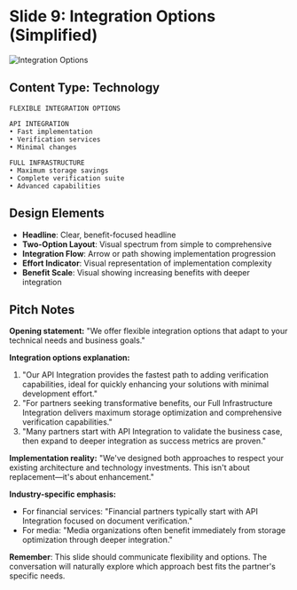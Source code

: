 # Slide 9: Integration Options (Simplified)

![Integration Options](../images/slide9.png)

## Content Type: Technology

```
FLEXIBLE INTEGRATION OPTIONS

API INTEGRATION
• Fast implementation
• Verification services
• Minimal changes

FULL INFRASTRUCTURE
• Maximum storage savings
• Complete verification suite
• Advanced capabilities
```

## Design Elements

- **Headline**: Clear, benefit-focused headline
- **Two-Option Layout**: Visual spectrum from simple to comprehensive
- **Integration Flow**: Arrow or path showing implementation progression
- **Effort Indicator**: Visual representation of implementation complexity
- **Benefit Scale**: Visual showing increasing benefits with deeper integration

## Pitch Notes

**Opening statement:**
"We offer flexible integration options that adapt to your technical needs and business goals."

**Integration options explanation:**
1. "Our API Integration provides the fastest path to adding verification capabilities, ideal for quickly enhancing your solutions with minimal development effort."
2. "For partners seeking transformative benefits, our Full Infrastructure Integration delivers maximum storage optimization and comprehensive verification capabilities."
3. "Many partners start with API Integration to validate the business case, then expand to deeper integration as success metrics are proven."

**Implementation reality:**
"We've designed both approaches to respect your existing architecture and technology investments. This isn't about replacement—it's about enhancement."

**Industry-specific emphasis:**
- For financial services: "Financial partners typically start with API Integration focused on document verification."
- For media: "Media organizations often benefit immediately from storage optimization through deeper integration."

**Remember**: This slide should communicate flexibility and options. The conversation will naturally explore which approach best fits the partner's specific needs.